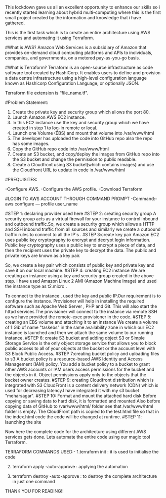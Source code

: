 This lockdown gave us all an excellent opportunity to enhance our skills so i recently started learning about hybrid multi-computing where this is the first small project created by the information and knowledge that i have gathered.

This is the first task which is to create an entire architecture using AWS services and automating it using Terraform.

#What is AWS?
Amazon Web Services is a subsidiary of Amazon that provides on-demand cloud computing platforms and APIs to individuals, companies, and governments, on a metered pay-as-you-go basis.

#What is Terraform?
Terraform is an open-source infrastructure as code software tool created by HashiCorp. It enables users to define and provision a data centre infrastructure using a high-level configuration language known as Hashicorp Configuration Language, or optionally JSON.

Terraform file extension is “file_name.tf".

#Problem Statement:

1. Create the private key and security group which allows the port 80.
2. Launch Amazon AWS EC2 instance.
3. In this EC2 instance use the key and security group which we have created in step 1 to log-in remote or local.
4. Launch one Volume (EBS) and mount that volume into /var/www/html
5. The developer has uploaded the code into GitHub repo also the repo has some images.
6. Copy the GitHub repo code into /var/www/html
7. Create an S3 bucket, and copy/deploy the images from GitHub repo into the S3 bucket and change the permission to public readable.
8. Create a Cloudfront using S3 bucket(which contains images) and use the Cloudfront URL to update in code in /var/www/html

#PREQUISITES:

-Configure AWS.
-Configure the AWS profile.
-Download Terraform

#LOGIN TO AWS ACCOUNT THROUGH COMMAND PROMPT
 -Command:-aws configure — profile user_name

#STEP 1: declaring provider used here
#STEP 2: creating security group
A security group acts as a virtual firewall for your instance to control inbound and outbound traffic.So, we create a security group which allows a HTTP and SSH inbound traffic from all sources and similarly we create a outbound traffic rules to connect to all the IP's .
#STEP 3:create key pair
Amazon EC2 uses public key cryptography to encrypt and decrypt login information. Public key cryptography uses a public key to encrypt a piece of data, and then the recipient uses the private key to decrypt the data. The public and private keys are known as a key pair.

So, we create a key pair which consists of public key and private key and save it on our local machine.
#STEP 4: creating EC2 instance
We are creating an instance using a key and security group created in the above step. I have used Amazon Linux 2 AMI (Amazon Machine Image) and used the instance type as t2.micro .

To connect to the instance , used the key and public IP.Our requirement is to configure the instance. Provisioner will help in installing the required software such as Apache Web Server , PHP and Git. This will also start the httpd services.The provisioner will connect to the instance via remote SSH as we have provided the remote-exec provisioner in the code.
#STEP 5: creating an EBS volume and attaching it to an instance
We create a volume of 1 Gib of name "taskebs" in the same availability zone in which our EC2 instance is launched and then we attach the same volume to our running instance.
#STEP 6: create S3 bucket and adding object
S3 or Simple Storage Service is the only object storage service that allows you to block public access to all of your objects at the bucket or the account level with S3 Block Public Access.
#STEP 7:creating bucket policy and uploading files to s3
A bucket policy is a resource-based AWS Identity and Access Management (IAM) policy. You add a bucket policy to a bucket to grant other AWS accounts or IAM users access permissions for the bucket and the objects in it. Object permissions apply only to the objects that the bucket owner creates.
#STEP 9: creating Cloudfront distribution which is integrated with S3
CloudFront is a content delivery network (CDN) which is used for decreasing latency.I have integrated it with my s3 bucket "meharsagar".
#STEP 10: Format and mount the attached hard disk
Before copying or saving data to hard disk, it is formatted and mounted.Also before copying data of GitHub to /var/www/html/ folder see that /var/www/html folder is empty. The CloudFront path is copied to the test.html file so that in the index.html code the code will be changed at runtime.
#STEP 11: launching the site


Now here the complete code for the architecture using different AWS services gets done. Lets automate the entire code using our magic tool Terraform.

TERRAFORM COMMANDS USED:-
1.terraform init : it is used to initialise the code

2. terraform apply -auto-approve : applying the automation

3. terraform destroy -auto-approve : to destroy the complete architecture in just one command


THANK YOU FOR READING!!

